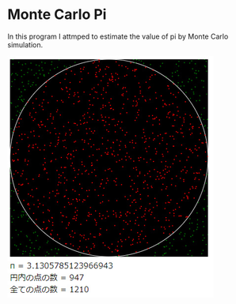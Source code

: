 # Monte Carlo Pi
In this program I attmped to estimate the value of pi by Monte Carlo simulation. 


![alt tag](example.png)